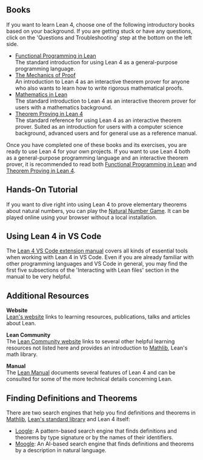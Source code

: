 ## Books
If you want to learn Lean 4, choose one of the following introductory books based on your background. If you are getting stuck or have any questions, click on the 'Questions and Troubleshooting' step at the bottom on the left side.

- [Functional Programming in Lean](https://lean-lang.org/functional_programming_in_lean/)  
  The standard introduction for using Lean 4 as a general-purpose programming language.
- [The Mechanics of Proof](https://hrmacbeth.github.io/math2001/)  
  An introduction to Lean 4 as an interactive theorem prover for anyone who also wants to learn how to write rigorous mathematical proofs.
- [Mathematics in Lean](https://leanprover-community.github.io/mathematics_in_lean/)  
  The standard introduction to Lean 4 as an interactive theorem prover for users with a mathematics background.
- [Theorem Proving in Lean 4](https://lean-lang.org/theorem_proving_in_lean4/)  
  The standard reference for using Lean 4 as an interactive theorem prover. Suited as an introduction for users with a computer science background, advanced users and for general use as a reference manual.

Once you have completed one of these books and its exercises, you are ready to use Lean 4 for your own projects. If you want to use Lean 4 both as a general-purpose programming language and an interactive theorem prover, it is recommended to read both [Functional Programming in Lean](https://lean-lang.org/functional_programming_in_lean/) and [Theorem Proving in Lean 4](https://lean-lang.org/theorem_proving_in_lean4/).

## Hands-On Tutorial
If you want to dive right into using Lean 4 to prove elementary theorems about natural numbers, you can play the [Natural Number Game](https://adam.math.hhu.de/#/g/hhu-adam/NNG4). It can be played online using your browser without a local installation.

## Using Lean 4 in VS Code

The [Lean 4 VS Code extension manual](command:lean4.docs.showExtensionManual) covers all kinds of essential tools when working with Lean 4 in VS Code. Even if you are already familiar with other programming languages and VS Code in general, you may find the first five subsections of the 'Interacting with Lean files' section in the manual to be very helpful. 

## Additional Resources
**Website**  
[Lean's website](https://lean-lang.org/) links to learning resources, publications, talks and articles about Lean.

**Lean Community**  
The [Lean Community website](https://leanprover-community.github.io/index.html) links to several other helpful learning resources not listed here and provides an introduction to [Mathlib](https://github.com/leanprover-community/mathlib4), Lean's math library.

**Manual**  
The [Lean Manual](https://lean-lang.org/lean4/doc/) documents several features of Lean 4 and can be consulted for some of the more technical details concerning Lean.

## Finding Definitions and Theorems
There are two search engines that help you find definitions and theorems in [Mathlib](https://github.com/leanprover-community/mathlib4), [Lean's standard library](https://github.com/leanprover/std4) and Lean 4 itself:

- [Loogle](command:lean4.loogle.search): A pattern-based search engine that finds definitions and theorems by type signature or by the names of their identifiers.
- [Moogle](https://www.moogle.ai/): An AI-based search engine that finds definitions and theorems by a description in natural language.

